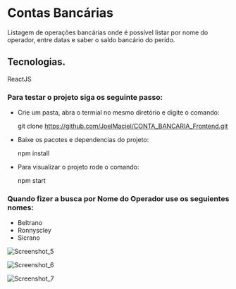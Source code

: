 # Contas Bancárias

Listagem de operações bancárias onde é possível listar por nome do operador, entre datas e saber o saldo bancário do perído.

## Tecnologias.

ReactJS


### Para testar o projeto siga os seguinte passo:

- Crie um pasta, abra o termial no mesmo diretório e digite o comando:

  
  git clone https://github.com/JoelMaciel/CONTA_BANCARIA_Frontend.git
  
- Baixe os pacotes e dependencias do projeto:


  npm install

 - Para visualizar o projeto rode o comando:
 

   npm start 

### Quando fizer a busca por Nome do Operador use os seguientes nomes:
 - Beltrano
 - Ronnyscley
 - Sicrano

![Screenshot_5](https://github.com/JoelMaciel/CONTA_BANCARIA_Frontend/assets/77079093/3af5ab41-e0bb-4cb1-8e47-a1256ff71df7)

![Screenshot_6](https://github.com/JoelMaciel/CONTA_BANCARIA_Frontend/assets/77079093/7925dc24-c12f-4b92-a432-20e1589dc507)

![Screenshot_7](https://github.com/JoelMaciel/CONTA_BANCARIA_Frontend/assets/77079093/65991606-7302-458f-a7cf-176ce96cef70)


